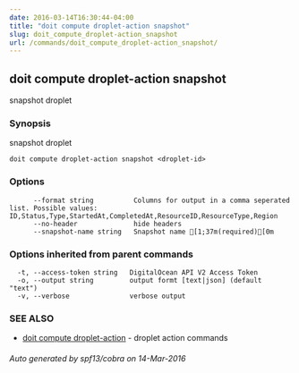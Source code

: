 ```yaml
---
date: 2016-03-14T16:30:44-04:00
title: "doit compute droplet-action snapshot"
slug: doit_compute_droplet-action_snapshot
url: /commands/doit_compute_droplet-action_snapshot/
---
```

## doit compute droplet-action snapshot

snapshot droplet

### Synopsis


snapshot droplet

```
doit compute droplet-action snapshot <droplet-id>
```

### Options

```
      --format string          Columns for output in a comma seperated list. Possible values: ID,Status,Type,StartedAt,CompletedAt,ResourceID,ResourceType,Region
      --no-header              hide headers
      --snapshot-name string   Snapshot name [1;37m(required)[0m
```

### Options inherited from parent commands

```
  -t, --access-token string   DigitalOcean API V2 Access Token
  -o, --output string         output formt [text|json] (default "text")
  -v, --verbose               verbose output
```

### SEE ALSO
* [doit compute droplet-action](/commands/doit_compute_droplet-action/)	 - droplet action commands

###### Auto generated by spf13/cobra on 14-Mar-2016
